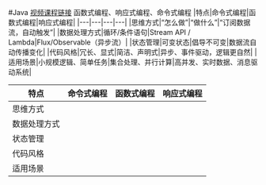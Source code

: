 #Java
[视频课程链接](https://www.mashibing.com/course/351)
函数式编程、响应式编程、命令式编程
|特点|命令式编程|函数式编程|响应式编程|
|---|---|---|---|
|思维方式|“怎么做”|“做什么”|“订阅数据流，自动触发”|
|数据处理方式|循环/条件语句|Stream API / Lambda|Flux/Observable（异步流）|
|状态管理|可变状态|倡导不可变|数据流自动传播变化|
|代码风格|冗长、显式|简洁、声明式|异步、事件驱动，逻辑更自然|
|适用场景|小规模逻辑、简单任务|集合处理、并行计算|高并发、实时数据、消息驱动系统|


| 特点     | 命令式编程 | 函数式编程 | 响应式编程 |
| ------ | ----- | ----- | ----- |
| 思维方式   |       |       |       |
| 数据处理方式 |       |       |       |
| 状态管理   |       |       |       |
| 代码风格   |       |       |       |
| 适用场景   |       |       |       |
  